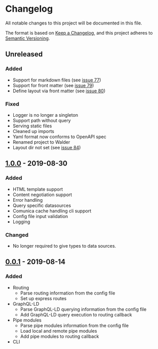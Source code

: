 # Changelog
All notable changes to this project will be documented in this file.

The format is based on [Keep a Changelog](https://keepachangelog.com/en/1.0.0/),
and this project adheres to [Semantic Versioning](https://semver.org/spec/v2.0.0.html).

## Unreleased

### Added
- Support for markdown files (see [issue 77](https://gitlab.ilabt.imec.be/KNoWS/walder/issues/77))
- Support for front matter (see [issue 79](https://gitlab.ilabt.imec.be/KNoWS/walder/issues/79))
- Define layout via front matter (see [issue 80](https://gitlab.ilabt.imec.be/KNoWS/walder/issues/80))

### Fixed
- Logger is no longer a singleton
- Support path without query
- Serving static files
- Cleaned up imports
- Yaml format now conforms to OpenAPI spec
- Renamed project to Walder
- Layout dir not set (see [issue 84](https://gitlab.ilabt.imec.be/KNoWS/walder/issues/84))

## [1.0.0] - 2019-08-30
### Added
- HTML template support
- Content negotiation support
- Error handling
- Query specific datasources
- Comunica cache handling cli support
- Config file input validation
- Logging

### Changed
- No longer required to give types to data sources.

## [0.0.1] - 2019-08-14
### Added
- Routing
    - Parse routing information from the config file
    - Set up express routes
- GraphQL-LD
    - Parse GraphQL-LD querying information from the config file
    - Add GraphQL-LD query execution to routing callback
- Pipe modules
    - Parse pipe modules information from the config file
    - Load local and remote pipe modules
    - Add pipe modules to routing callback
- CLI


[1.0.0]: https://gitlab.ilabt.imec.be/KNoWS/walder/compare/v0.0.1...v1.0.0
[0.0.1]: https://gitlab.ilabt.imec.be/KNoWS/walder/-/tags/v0.0.1
